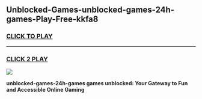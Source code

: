 
## Unblocked-Games-unblocked-games-24h-games-Play-Free-kkfa8
<h3>
<a href="https://premium76.site?title=unblocked-games-24h-games&ref=10A">CLICK TO PLAY</a></h3>
<hr>

<h3>
<a href="https://premium76.site?title=unblocked-games-24h-games&ref=10A">CLICK 2 PLAY</a>
  
</h3>

<a href="https://premium76.site?title=unblocked-games-24h-games&ref=10A"><img src="https://clearcache.store/games.png"></a>


**unblocked-games-24h-games games unblocked: Your Gateway to Fun and Accessible Online Gaming**
